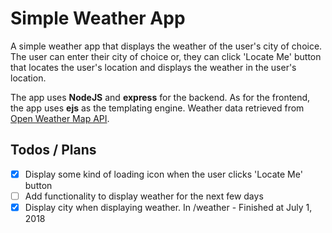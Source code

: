 # Simple Weather App

A simple weather app that displays the weather of the user's city of choice. The user can enter their city of choice or, they can click 'Locate Me' button that locates the user's location and displays the weather in the user's location.


The app uses **NodeJS** and **express** for the backend. As for the frontend, the app uses **ejs** as the templating engine. Weather data retrieved from [Open Weather Map API](https://openweathermap.org/api).


## Todos / Plans

- [x] Display some kind of loading icon when the user clicks 'Locate Me' button
- [ ] Add functionality to display weather for the next few days
- [x] Display city when displaying weather. In /weather - Finished at July 1, 2018
